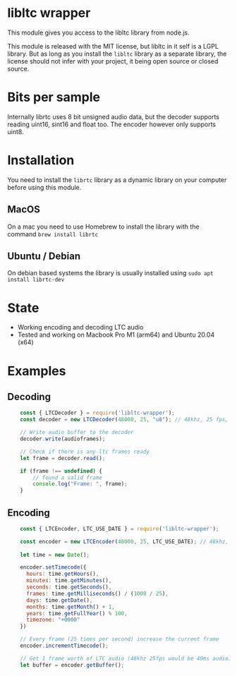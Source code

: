 # libltc wrapper

This module gives you access to the libltc library from node.js.

This module is released with the MIT license, but libltc in it self is a LGPL library. But as long as you install the `libltc` library as a separate library, the license should not infer with your project, it being open source or closed source.

# Bits per sample

Internally librtc uses 8 bit unsigned audio data, but the decoder supports reading uint16, sint16 and float too. The encoder however only supports uint8.

# Installation

You need to install the `librtc` library as a dynamic library on your computer before using this module.

## MacOS

On a mac you need to use Homebrew to install the library with the command `brew install librtc`

## Ubuntu / Debian

On debian based systems the library is usually installed using `sudo apt install librtc-dev`

# State

* Working encoding and decoding LTC audio
* Tested and working on Macbook Pro M1 (arm64) and Ubuntu 20.04 (x64)

# Examples

## Decoding

```javascript
    const { LTCDecoder } = require('libltc-wrapper');
    const decoder = new LTCDecoder(48000, 25, "u8"); // 48khz, 25 fps, unsigned 8 bit

    // Write audio buffer to the decoder
    decoder.write(audioframes);

    // Check if there is any ltc frames ready
    let frame = decoder.read();

    if (frame !== undefined) {
        // found a valid frame
        console.log("Frame: ", frame);
    }
```

## Encoding

```javascript
    const { LTCEncoder, LTC_USE_DATE } = require('libltc-wrapper');

    const encoder = new LTCEncoder(48000, 25, LTC_USE_DATE); // 48khz, 25 fps, LTC_USE_DATE flag
    
    let time = new Date();

    encoder.setTimecode({
      hours: time.getHours(),
      minutes: time.getMinutes(),
      seconds: time.getSeconds(),
      frames: time.getMilliseconds() / (1000 / 25),
      days: time.getDate(),
      months: time.getMonth() + 1,
      years: time.getFullYear() % 100,
      timezone: "+0000"
    })

    // Every frame (25 times per second) increase the current frame
    encoder.incrementTimecode();

    // Get 1 frame worth of LTC audio (48khz 25fps would be 40ms audio)
    let buffer = encoder.getBuffer();
```